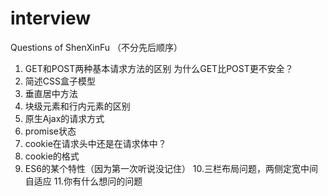 # interview
Questions of ShenXinFu
（不分先后顺序）
1. GET和POST两种基本请求方法的区别
   为什么GET比POST更不安全？
2. 简述CSS盒子模型
3. 垂直居中方法
4. 块级元素和行内元素的区别
5. 原生Ajax的请求方式
6. promise状态
7. cookie在请求头中还是在请求体中？
8. cookie的格式
9. ES6的某个特性（因为第一次听说没记住）
10.三栏布局问题，两侧定宽中间自适应
11.你有什么想问的问题
